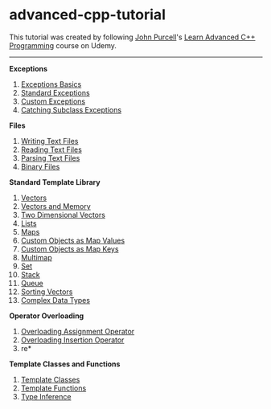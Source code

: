 # advanced-cpp-tutorial

This tutorial was created by following [John Purcell](https://www.caveofprogramming.com/)'s [Learn Advanced C++ Programming](https://www.udemy.com/course/learn-advanced-c-programming/) course on Udemy.

---

**Exceptions**
1. [Exceptions Basics](https://github.com/Pamirus/advanced-cpp-tutorial/blob/main/Exceptions/ExceptionsBasics.cpp)
2. [Standard Exceptions](https://github.com/Pamirus/advanced-cpp-tutorial/blob/main/Exceptions/StandardExceptions.cpp)
3. [Custom Exceptions](https://github.com/Pamirus/advanced-cpp-tutorial/blob/main/Exceptions/CustomExceptions.cpp)
4. [Catching Subclass Exceptions](https://github.com/Pamirus/advanced-cpp-tutorial/blob/main/Exceptions/CatchingSubclassExceptions.cpp)

**Files**
1. [Writing Text Files](https://github.com/Pamirus/advanced-cpp-tutorial/blob/main/Files/WritingTextFiles.cpp)
2. [Reading Text Files](https://github.com/Pamirus/advanced-cpp-tutorial/blob/main/Files/ReadingTextFiles.cpp)
3. [Parsing Text Files](https://github.com/Pamirus/advanced-cpp-tutorial/blob/main/Files/ParsingTextFiles.cpp)
4. [Binary Files](https://github.com/Pamirus/advanced-cpp-tutorial/blob/main/Files/BinaryFiles.cpp)

**Standard Template Library**
1. [Vectors](https://github.com/Pamirus/advanced-cpp-tutorial/blob/main/Standard%20Template%20Library/Vectors.cpp)
2. [Vectors and Memory](https://github.com/Pamirus/advanced-cpp-tutorial/blob/main/Standard%20Template%20Library/VectorsAndMemory.cpp)
3. [Two Dimensional Vectors](https://github.com/Pamirus/advanced-cpp-tutorial/blob/main/Standard%20Template%20Library/TwoDimensionalVectors.cpp)
4. [Lists](https://github.com/Pamirus/advanced-cpp-tutorial/blob/main/Standard%20Template%20Library/Lists.cpp)
5. [Maps](https://github.com/Pamirus/advanced-cpp-tutorial/blob/main/Standard%20Template%20Library/Maps.cpp)
6. [Custom Objects as Map Values](https://github.com/Pamirus/advanced-cpp-tutorial/blob/main/Standard%20Template%20Library/CustomObjectsAsMapValues.cpp)
7. [Custom Objects as Map Keys](https://github.com/Pamirus/advanced-cpp-tutorial/blob/main/Standard%20Template%20Library/CustomObjectsAsMapKeys.cpp)
8. [Multimap](https://github.com/Pamirus/advanced-cpp-tutorial/blob/main/Standard%20Template%20Library/Multimap.cpp)
9. [Set](https://github.com/Pamirus/advanced-cpp-tutorial/blob/main/Standard%20Template%20Library/Set.cpp)
10. [Stack](https://github.com/Pamirus/advanced-cpp-tutorial/blob/main/Standard%20Template%20Library/Stack.cpp)
11. [Queue](https://github.com/Pamirus/advanced-cpp-tutorial/blob/main/Standard%20Template%20Library/Queue.cpp)
12. [Sorting Vectors](https://github.com/Pamirus/advanced-cpp-tutorial/blob/main/Standard%20Template%20Library/SortingVectors.cpp)
13. [Complex Data Types](https://github.com/Pamirus/advanced-cpp-tutorial/blob/main/Standard%20Template%20Library/ComplexDataTypes.cpp)

**Operator Overloading**
1. [Overloading Assignment Operator](https://github.com/Pamirus/advanced-cpp-tutorial/blob/main/Operator%20Overloading/OverloadingAssignmentOperator.cpp)
2. [Overloading Insertion Operator](https://github.com/Pamirus/advanced-cpp-tutorial/blob/main/Operator%20Overloading/OverloadingInsertionOperator.cpp)
3. re*

**Template Classes and Functions**
1. [Template Classes](https://github.com/Pamirus/advanced-cpp-tutorial/blob/main/Template%20Classes%20and%20Functions/TemplateClasses.cpp)
2. [Template Functions](https://github.com/Pamirus/advanced-cpp-tutorial/blob/main/Template%20Classes%20and%20Functions/TemplateFunctions.cpp)
3. [Type Inference](https://github.com/Pamirus/advanced-cpp-tutorial/blob/main/Template%20Classes%20and%20Functions/TypeInference.cpp)